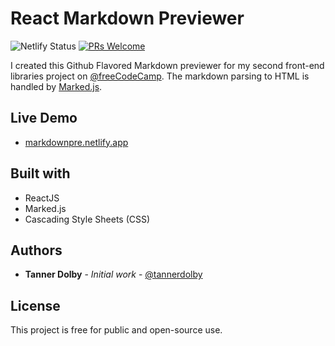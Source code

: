 # React Markdown Previewer

![Netlify Status](https://api.netlify.com/api/v1/badges/02c0e51e-d8a5-491a-87ce-ca25e45a9baa/deploy-status) [![PRs Welcome](https://img.shields.io/badge/PRs-welcome-brightgreen.svg?style=flat-square)](http://makeapullrequest.com)

I created this Github Flavored Markdown previewer for my second front-end libraries project on [@freeCodeCamp](https://freeCodeCamp.org). The markdown parsing to HTML is handled by [Marked.js](https://marked.js.org/#/README.md#README.md).

## Live Demo
* [markdownpre.netlify.app](https://markdownpre.netlify.app/)

## Built with
* ReactJS
* Marked.js
* Cascading Style Sheets (CSS)

## Authors

* **Tanner Dolby** - *Initial work* - [@tannerdolby](https://github.com/tannerdolby)

## License

This project is free for public and open-source use.